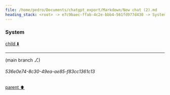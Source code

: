 ```yaml
---
file: /home/pedro/Documents/chatgpt_export/Markdown/New chat (2).md
heading_stack: <root> -> e7c9baec-ffab-4c2e-bbb4-561fd977d430 -> System
---
```

### System

[child ⬇️](#536e0e74-8c30-49ea-ae85-f83cc1361c13)

---

(main branch ⎇)
###### 536e0e74-8c30-49ea-ae85-f83cc1361c13
[parent ⬆️](#e7c9baec-ffab-4c2e-bbb4-561fd977d430)
